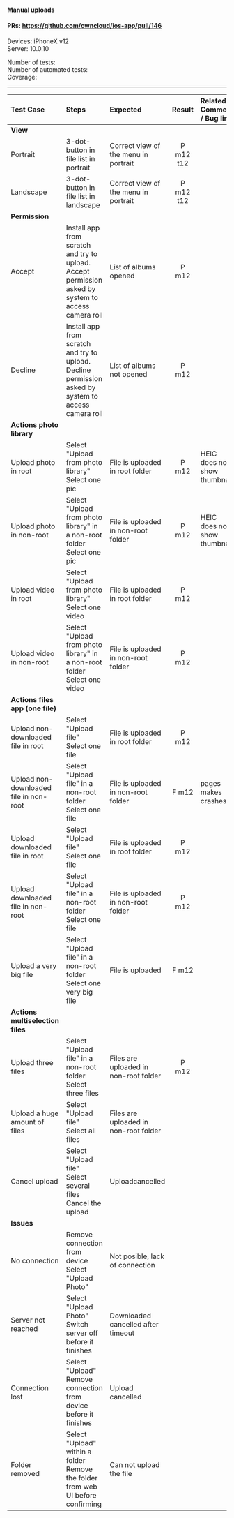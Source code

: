 #### Manual uploads

#### PRs: https://github.com/owncloud/ios-app/pull/146

Devices: iPhoneX v12<br>
Server: 10.0.10

Number of tests: <br>
Number of automated tests: <br>
Coverage: <br>


---

 
| Test Case | Steps | Expected | Result | Related Comment / Bug link | Automated |
| :-------- | :---- | :------- | :----: | :------------------------- | :-------: |
|**View**||||||
| Portrait | 3-dot-button in file list in portrait | Correct view of the menu in portrait | P m12 t12 | | |
| Landscape | 3-dot-button in file list in landscape | Correct view of the menu in portrait | P m12 t12| | |
|**Permission**||||||
| Accept | Install app from scratch and try to upload. Accept permission asked by system to access camera roll | List of albums opened | P m12 | | |
| Decline | Install app from scratch and try to upload. Decline permission asked by system to access camera roll | List of albums not opened | P m12 | | |
|**Actions photo library**||||||
| Upload photo in root | Select "Upload from photo library"<br>Select one pic| File is uploaded in root folder | P m12 | HEIC does not show thumbnail|
| Upload photo in non-root | Select "Upload from photo library" in a non-root folder<br>Select one pic| File is uploaded in non-root folder| P m12 | HEIC does not show thumbnail|
| Upload video in root | Select "Upload from photo library"<br>Select one video| File is uploaded in root folder | P m12 | |
| Upload video in non-root | Select "Upload from photo library" in a non-root folder<br>Select one video| File is uploaded in non-root folder| P m12 | |
|**Actions files app (one file)**||||||
| Upload non-downloaded file in root | Select "Upload file"<br>Select one file| File is uploaded in root folder| P m12 | |
| Upload non-downloaded file in non-root | Select "Upload file" in a non-root folder<br>Select one file| File is uploaded in non-root folder| F m12 | pages makes crashes|
| Upload downloaded file in root | Select "Upload file"<br>Select one file| File is uploaded in root folder| P m12 | |
| Upload downloaded file in non-root | Select "Upload file" in a non-root folder<br>Select one file| File is uploaded in non-root folder| P m12 | |
| Upload a very big file | Select "Upload file" in a non-root folder<br>Select one very big file| File is uploaded | F m12 | |
|**Actions multiselection files**||||||
| Upload three files | Select "Upload file" in a non-root folder<br>Select three files| Files are uploaded in non-root folder| P m12 | |
| Upload a huge amount of files | Select "Upload file"<br>Select all files | Files are uploaded in non-root folder| | |
| Cancel upload| Select "Upload file"<br>Select several files<br>Cancel the upload |  Uploadcancelled| | |
|**Issues**||||||
| No connection | Remove connection from device<br>Select "Upload Photo" | Not posible, lack of connection | | |
| Server not reached | Select "Upload Photo"<br>Switch server off before it finishes| Downloaded cancelled after timeout | | |
| Connection lost | Select "Upload"<br>Remove connection from device before it finishes| Upload cancelled | | |
| Folder removed | Select "Upload" within a folder<br>Remove the folder from web UI before confirming| Can not upload the file | | |
